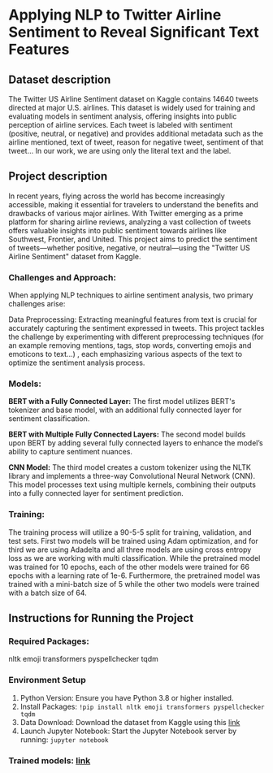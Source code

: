 # Applying NLP to Twitter Airline Sentiment to Reveal Significant Text Features

## Dataset description
The Twitter US Airline Sentiment dataset on Kaggle contains 14640 tweets directed at major U.S. airlines. This dataset is widely used for training and evaluating models in sentiment analysis, offering insights into public perception of airline services. Each tweet is labeled with sentiment (positive, neutral, or negative) and provides additional metadata such as the airline mentioned, text of tweet, reason for negative tweet, sentiment of that tweet... In our work, we are using  only the literal text and the label.

## Project description
In recent years, flying across the world has become increasingly accessible, making it essential for travelers to understand the benefits and drawbacks of various major airlines. With Twitter emerging as a prime platform for sharing airline reviews, analyzing a vast collection of tweets offers valuable insights into public sentiment towards airlines like Southwest, Frontier, and United. This project aims to predict the sentiment of tweets—whether positive, negative, or neutral—using the "Twitter US Airline Sentiment" dataset from Kaggle.

### Challenges and Approach:

When applying NLP techniques to airline sentiment analysis, two primary challenges arise:

Data Preprocessing: Extracting meaningful features from text is crucial for accurately capturing the sentiment expressed in tweets. This project tackles the challenge by experimenting with different preprocessing techniques (for an example removing mentions, tags, stop words, converting emojis and emoticons to text...) , each emphasizing various aspects of the text to optimize the sentiment analysis process.

### Models:

**BERT with a Fully Connected Layer:** The first model utilizes BERT's tokenizer and base model, with an additional fully connected layer for sentiment classification.

**BERT with Multiple Fully Connected Layers:** The second model builds upon BERT by adding several fully connected layers to enhance the model’s ability to capture sentiment nuances.

**CNN Model:** The third model creates a custom tokenizer using the NLTK library and implements a three-way Convolutional Neural Network (CNN). This model processes text using multiple kernels, combining their outputs into a fully connected layer for sentiment prediction.

### Training:
The training process will utilize a 90-5-5 split for training, validation, and test sets. First two
models will be trained using Adam optimization, and for third we are using Adadelta and all three models are using cross entropy loss as we are working with multi
classification. While the pretrained model was trained for 10 epochs, each of the other models were
trained for 66 epochs with a learning rate of 1e-6. Furthermore, the pretrained model was trained
with a mini-batch size of 5 while the other two models were trained with a batch size of 64.


## Instructions for Running the Project
### Required Packages:
nltk emoji transformers pyspellchecker tqdm

### Environment Setup
1. Python Version: Ensure you have Python 3.8 or higher installed.
2. Install Packages: `!pip install nltk emoji transformers pyspellchecker tqdm`
3. Data Download: Download the dataset from Kaggle using this [link](https://www.kaggle.com/datasets/crowdflower/twitter-airline-sentiment)
4. Launch Jupyter Notebook: Start the Jupyter Notebook server by running: `jupyter notebook`

### Trained models: [link](https://drive.google.com/drive/folders/12mGBU2LHBmtr8ql0oZFqapDreNOH0Cff?q=sharedwith:public%20parent:12mGBU2LHBmtr8ql0oZFqapDreNOH0Cff)
